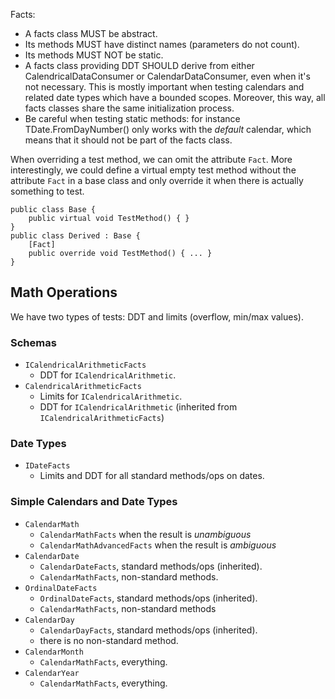 ﻿
Facts:
- A facts class MUST be abstract.
- Its methods MUST have distinct names (parameters do not count).
- Its methods MUST NOT be static.
- A facts class providing DDT SHOULD derive from either CalendricalDataConsumer 
  or CalendarDataConsumer, even when it's not necessary. This is mostly important
  when testing calendars and related date types which have a bounded scopes.
  Moreover, this way, all facts classes share the same initialization process.
- Be careful when testing static methods: for instance TDate.FromDayNumber()
  only works with the _default_ calendar, which means that it should not be part
  of the facts class.

When overriding a test method, we can omit the attribute `Fact`.
More interestingly, we could define a virtual empty test method without the 
attribute `Fact` in a base class and only override it when there is actually
something to test.
```
public class Base {
    public virtual void TestMethod() { }
}
public class Derived : Base {
    [Fact]
    public override void TestMethod() { ... }
}
```

Math Operations
---------------

We have two types of tests: DDT and limits (overflow, min/max values).

### Schemas
- `ICalendricalArithmeticFacts`
  - DDT for `ICalendricalArithmetic`.
- `CalendricalArithmeticFacts`
  - Limits for `ICalendricalArithmetic`.
  - DDT for `ICalendricalArithmetic` (inherited from `ICalendricalArithmeticFacts`)

### Date Types
- `IDateFacts`
  - Limits and DDT for all standard methods/ops on dates.
    
### Simple Calendars and Date Types
- `CalendarMath`
  - `CalendarMathFacts` when the result is _unambiguous_
  - `CalendarMathAdvancedFacts` when the result is _ambiguous_
- `CalendarDate`
  - `CalendarDateFacts`, standard methods/ops (inherited).
  - `CalendarMathFacts`, non-standard methods.
- `OrdinalDateFacts`
  - `OrdinalDateFacts`, standard methods/ops (inherited).
  - `CalendarMathFacts`, non-standard methods
- `CalendarDay`
  - `CalendarDayFacts`, standard methods/ops (inherited).
  - there is no non-standard method.
- `CalendarMonth`
  - `CalendarMathFacts`, everything.
- `CalendarYear`
  - `CalendarMathFacts`, everything.
